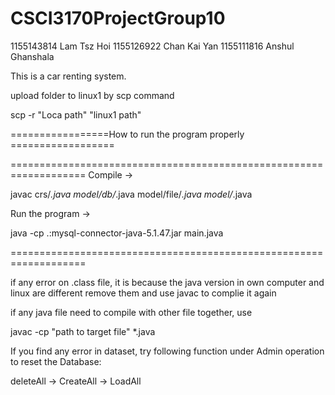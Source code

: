 # CSCI3170ProjectGroup10

1155143814 Lam Tsz Hoi
1155126922 Chan Kai Yan
1155111816 Anshul Ghanshala


This is a car renting system.


upload folder to linux1 by scp command

scp -r "Loca path" "linux1 path"

=================How to run the program properly ==================

===================================================================
Compile ->

javac crs/*.java model/db/*.java model/file/*.java model/*.java

Run the program ->

java -cp .:mysql-connector-java-5.1.47.jar main.java

===================================================================


if any error on .class file, 
it is because the java version in own computer and linux are different
remove them and use javac to complie it again


if any java file need to compile with other file together, use

javac -cp "path to target file" *.java


If you find any error in dataset, try following function under Admin operation to reset the Database:

deleteAll -> CreateAll -> LoadAll
